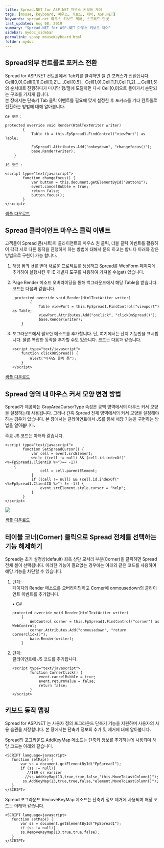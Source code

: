 ```yaml
---
title: Spread.NET for ASP.NET 마우스 키보드 제어
tags: [mouse, keyboard, 마우스, 키보드, 제어, ASP.NET]
keywords: spread.net 마우스 키보드 제어, 스프레드 닷넷
last_updated: Aug 08, 2019
summary: "Spread.NET for ASP.NET 마우스 키보드 제어"
sidebar: mydoc_sidebar
permalink: spasp_mouseKeyboard.html
folder: mydoc
---
```



## Spread외부 컨트롤로 포커스 전환

Spread for ASP.NET 컨트롤에서 Tab키를 클릭하면 셀 간 포커스가 전환됩니다. Cell[0,0],Cell[0,1],Cell[0,2].....Cell[0,5]，Cell[1,0],Cell[1,1],Cell[1,2].....Cell[1,5]의 순서대로 진행하다가 마지막 행/열에 도달하면 다시 Cell[0,0]으로 돌아가서 순환되는 구조를 가지게 됩니다.  
본 장에서는 단축키 Tab 클릭 이벤트를 필요에 맞게 설정한 후 포커스를 기타 컨트롤로 전환하는 방법에 대해 알아봅니다.

  
```
C# 코드：

protected override void Render(HtmlTextWriter writer)
        {
            Table tb = this.FpSpread1.FindControl("viewPort") as Table;

            FpSpread1.Attributes.Add("onkeydown", "changefocus()");
            base.Render(writer);
	}

JS 코드 :

<script type="text/javascript">
        function changefocus() {
            var button = this.document.getElementById("Button1");
            event.cancelBubble = true;
            return false;
            button.focus();
        }
</script>
```  

[샘플 다운로드](https://www.grapecity.co.kr/files/SpreadNET/Samples/SpreadChangeFocus.zip)


## Spread 클라이언트 마우스 클릭 이벤트

고객들이 Spread 폼(시트)이 클라이언트의 마우스 원 클릭, 더블 클릭 이벤트를 활용하여 각각 서로 다른 동작을 진행하게 하는 방법에 대해서 문의 하고는 합니다 아래와 같은 방법으로 구현이 가능 합니다.

  

1.  해당 폼의 id를 받아 새로운 프로젝트를 생성하고 Spread를 WebForm 페이지에 추가하여 실행시킨 후 IE 개발자 도구를 사용하여 가져올 수(get) 있습니다.
2.  Page Render 메소드 오버라이딩을 통해 백그라운드에서 해당 Table을 받습니다. 코드는 다음과 같습니다.
    ```    
     protected override void Render(HtmlTextWriter writer)
            {
                Table viewPort = this.FpSpread1.FindControl("viewport") as Table;
                viewPort.Attributes.Add("onclick", "clickOnSpread()");
                base.Render(writer);
    	}
    ```  

3.  포그라운드에서 필요한 메소드를 추가합니다. 단, 여기에서는 단지 기능만을 표시합니다. 물론 복잡한 동작을 추가할 수도 있습니다. 코드는 다음과 같습니다.
    ```
    <script type="text/javascript">
    	function clickOnSpread() {
    		Alert("마우스 클릭 폼");
    	}
    </script>
    ```  

[샘플 다운로드](https://www.grapecity.co.kr/files/SpreadNET/Samples/CustomSpreadClientEvent.zip)


## Spread 영역 내 마우스 커서 모양 변경 방법

Spread가 제공하는 GrayAreaCursorType 속성은 공백 영역에서의 마우스 커서 모양을 설정하는데 사용됩니다. 그러나 간혹 Spread 전체 영역에서의 커서 모양을 설정해야 하는 경우가 있습니다. 본 장에서는 클라이언트에서 JS를 통해 해당 기능을 구현하는 방법을 알아봅니다.

  

주요 JS 코드는 아래와 같습니다.
```
<script type="text/javascript">
        function SetSpreadCursor() {
            var cell = event.srcElement;
            while ((cell != null) && (cell.id.indexOf("<%=FpSpread1.ClientID %>")== -1))
 	{
                cell = cell.parentElement;
            }
            if ((cell != null) && (cell.id.indexOf("<%=FpSpread1.ClientID %>") != -1)) {
                event.srcElement.style.cursor = "help";
            }
        }  
</script>
```  

![](https://www.grapecity.co.kr/images/training/spread/tc9-3-1.gif)

[샘플 다운로드](https://www.grapecity.co.kr/files/SpreadNET/Samples/5041_Cursor.zip)


## 테이블 코너(Corner) 클릭으로 Spread 전체를 선택하는 기능 해제하기

Spread는 초기 설정상(default) 좌측 상단 모서리 부분(Corner)을 클릭하면 Spread 전체 셀이 선택됩니다. 이러한 기능이 필요없는 경우에는 아래와 같은 코드를 사용하여 해당 기능을 차단할 수 있습니다.

  

1.  단계:  
    페이지의 Render 메소드를 오버라이딩하고 Corner에 onmousedown의 클라이언트 이벤트를 추가합니다.
    
    • C#
    ```
    protected override void Render(HtmlTextWriter writer)
        {
            WebControl corner = this.FpSpread1.FindControl("corner") as WebControl;
            corner.Attributes.Add("onmousedown", "return CornerClick()");
            base.Render(writer);
        }
    ```  

2.  단계:  
    클라이언트에 JS 코드를 추가합니다.
    ```
    <script type="text/javascript">
            function CornerClick() {
                event.cancelBubble = true;
                event.returnValue = false;
                return false;
            }
    </script>
    ```  


## 키보드 동작 맵핑

Spread for ASP.NET 는 사용자 정의 포그라운드 단축기 기능을 지원하며 사용자의 사용 습관을 저장합니다. 본 장에서는 단축키 정보의 추가 및 제거에 대해 알아봅니다.

Spread의 포그라운드 AddKeyMap 메소드는 단축키 정보를 추가하는데 사용되며 해당 코드는 아래와 같습니다.
```
<SCRIPT language=javascript>
   function setMap() {
       var ss = document.getElementById("FpSpread1");
       if (ss != null){
          //IE9 or earlier
         //ss.AddKeyMap(13,true,true,false,"this.MoveToLastColumn()");
        ss.AddKeyMap(13,true,true,false,"element.MoveToLastColumn()");
   }
</SCRIPT>
```  

Spread 포그라운드 RemoveKeyMap 메소드는 단축키 정보 제거에 사용되며 해당 코드는 아래와 같습니다.

```
<SCRIPT language=javascript>
   function setMap() {
       var ss = document.getElementById("FpSpread1");
       if (ss != null){
       ss.RemoveKeyMap(13,true,true,false);
   }
</SCRIPT>
```  
